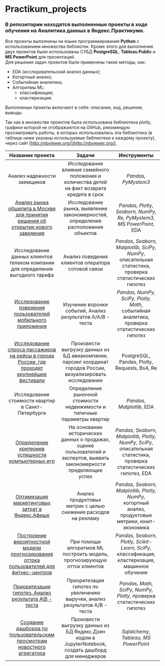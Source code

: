 # Practikum_projects

### В репозитории находятся выполненные проекты в ходе обучения на Аналитика данных в Яндекс.Практикуме.
Все проекты выполнены на языке программирования **Python** с использованием множества библиотек. 
Кроме этого для выполнения двух проектов были использованы СУБД **PostgreSQL**, **Tableau Public** и **MS PowerPoint** для презентаций. \
Для решения задач проектов были применены такие методы, как:
- EDA (исследовательский анализ данных);
- Когортный анализ;
- Событийная аналитика;
- Алгоритмы ML:
  - классификация;
  - кластеризация.
  
Выполненые проекты включают в себя: описание, код, решения, выводы.

Так как в множестве проектов была использована библиотека plotly, графики которой не отображаются на GitHub, 
рекомендую просматривать работы, в которых использовалась эта библиотека (в таблице ниже указаны используемые библиотеки к каждому проекту),
через сайт [http://nbviewer.org/](http://nbviewer.org/).


| Название проекта | Задачи | Инструменты |
| :---------------------: | :---------------------: |:---------------------------:|
| Анализ надежности заемщиков | Исследование влияния семейного положения и количества детей на факт возврата кредита в срок  | *Pandas, PyMystem3* |
| [Анализ рынка общепита в Москве для принятия решения об открытии нового заведения](https://github.com/demoniksamael/Practikum_projects/blob/main/Анализ%20рынка%20общепита%20в%20Москве%20для%20принятия%20решения%20об%20открытии%20нового%20заведения/Анализ%20рынка%20общепита.ipynb) | Исследование рынка, выявление закономерностей, определение расположения объектов | *Pandas, Plotly, Seaborn, NumPy, Re, PyMystem3, MS PowerPoint*, EDA |
| Исследование данных клиентов телеком компании для определения выгодного тарифа | Анализ поведения клиентов оператора сотовой связи | *Pandas, Seaborn, Matplotlib, SciPy, NumPy*, описательная статистика, проверка статистических гипотез |
| [Исследование поведения пользователей мобильного приложения](https://github.com/demoniksamael/Practikum_projects/blob/main/Исследование%20поведения%20пользователей%20мобильного%20приложения/Исследование%20действий%20пользователей%20в%20мобильном%20приложении.ipynb) | Изучение воронки событий, Анализ результатов А/А/В - теста | *Pandas, NumPy, SciPy, Plotly, Math*, событийная аналитика, проверка статистичеcких гипотез |
| [Исследование спроса пассажиров на рейсы в города России, где проходят крупнейшие фестивали](https://github.com/demoniksamael/Practikum_projects/blob/main/Исследование%20спроса%20пассажиров%20на%20рейсы%20в%20города%20России%2C%20где%20проходят%20крупнейшие%20фестивали/Исследование%20спроса%20пассажиров%20на%20рейсы%20по%20городам%20России.ipynb) | Произвести выгрузку данных из БД авиакомпании, парсинг координат городов России, визуализировать исследование| PostgreSQL, Pandas, Plotly, Requests, Bs4, Re|
| Исследование стоимости квартир в Санкт-Петербурге | Определение рыночной стоимости недвижимости и типичные параметры квартир | *Pandas, Matplotlib*, EDA|
| [Определение критериев успешности компьютерных игр](https://github.com/demoniksamael/Practikum_projects/blob/main/Определение%20критериев%20успешности%20компьютерных%20игр/Определение%20критериев%20успешности%20компьютерных%20игр.ipynb) | На основании исторических данных о продажах, оценке пользователей и экспертов, выявить закономерности пределяющие успех | *Pandas, Seaborn, Matplotlib, Plotly, NumPy, SciPy*, описательная статистика, проверка статистических гипотез, EDA|
| [Оптимизация маркетинговых затрат в Яндекс.Афише](https://github.com/demoniksamael/Practikum_projects/blob/main/Оптимизация%20маркетинговых%20затрат%20в%20Яндекс.Афише/Оптимизация%20маркетинговых%20затрат%20Яндекс.Афиша.ipynb) | Анализ продуктовых метрик с целью снижения расходов на рекламу | *Pandas, Seaborn, Matplotlib, Plotly, NumPy,* когортный анализ, продуктовые метрики, юнит-экономика |
| [Построение вероятностной модели прогнозирования оттока пользователей для фитнес-центров](https://github.com/demoniksamael/Practikum_projects/blob/main/Построение%20вероятностной%20модели%20прогнозирования%20оттока%20пользователей%20для%20фитнес-центров/Прогнозирование%20оттока%20клиентов%20фитнес-центра.ipynb)| При помощи алгоритмов ML построить модель, прогнозирующую отток клиентов | *Pandas, Seaborn, Plotly, Scikit-Learn, SciPy*, классификация, кластеризация, машинное обучение |
| [Приоритезация гипотез. Анализ результата А\В - теста](https://github.com/demoniksamael/Practikum_projects/blob/main/Приоритезация%20гипотез.%20Анализ%20результата%20А%5CВ%20-%20теста/Анализ%20АВ%20-%20теста%2C%20приоритезация%20гипотез.ipynb)| Приоритезация гипотез по увеличению выручки, анализ результатов А/В - теста| *Pandas, Math, SciPy, NumPy, Plotly*, проверка статистических гипотез |
| [Создание дашборда по пользовательским просмотрам новостного агрегатора](https://github.com/demoniksamael/Practikum_projects/blob/main/Создание%20дашборда%20по%20пользовательским%20просмотрам%20новостного%20агрегатора/Код%20выгрузки%20файла%20dash_visits_1.ipynb)| Произвести выгрузку данных из БД Яндекс.Дзен кодом в JupyterNotebook, создать дашборд для менеджеров| *Sqlalchemy, Tableau, MS PowerPoint*|
